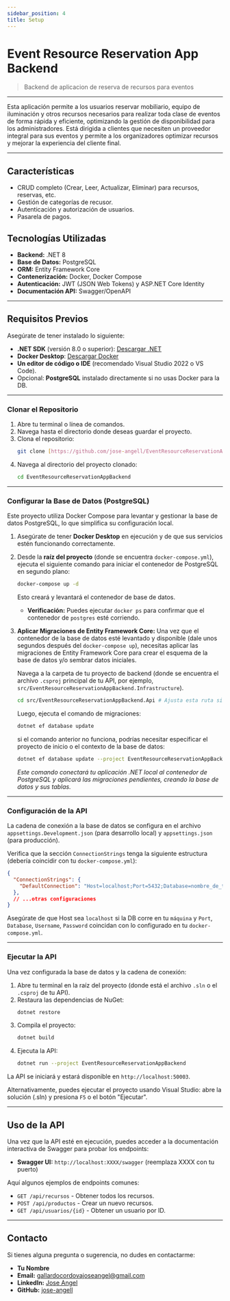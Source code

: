 ```yaml
---
sidebar_position: 4
title: Setup
---
```


# Event Resource Reservation App Backend
 > Backend de aplicacion de reserva de recursos para eventos

---

Esta aplicación permite a los usuarios reservar mobiliario, equipo de iluminación y otros recursos necesarios para realizar toda clase de eventos de forma rápida y eficiente, optimizando la gestión de disponibilidad para los administradores. Está dirigida a clientes que necesiten un proveedor integral para sus eventos y permite a los organizadores optimizar recursos y mejorar la experiencia del cliente final. 

---

## Características

- CRUD completo (Crear, Leer, Actualizar, Eliminar) para recursos, reservas, etc.
- Gestión de categorías de recusor.
- Autenticación y autorización de usuarios.
- Pasarela de pagos.


## Tecnologías Utilizadas

- **Backend:** .NET 8
- **Base de Datos:** PostgreSQL
- **ORM:** Entity Framework Core
- **Contenerización:** Docker, Docker Compose
- **Autenticación:** JWT (JSON Web Tokens) y ASP.NET Core Identity
- **Documentación API:** Swagger/OpenAPI

---

## Requisitos Previos

Asegúrate de tener instalado lo siguiente:

- **.NET SDK** (versión 8.0 o superior): [Descargar .NET](https://dotnet.microsoft.com/download)
- **Docker Desktop**: [Descargar Docker](https://www.docker.com/products/docker-desktop/)
- **Un editor de código o IDE** (recomendado Visual Studio 2022 o VS Code).
- Opcional: **PostgreSQL** instalado directamente si no usas Docker para la DB.

---
 
### Clonar el Repositorio

1. Abre tu terminal o línea de comandos.
2. Navega hasta el directorio donde deseas guardar el proyecto.
3. Clona el repositorio:
    ```bash
    git clone [https://github.com/jose-angell/EventResourceReservationAppBackend.git](https://github.com/jose-angell/EventResourceReservationAppBackend.git)
    ```
4. Navega al directorio del proyecto clonado:
    ```bash
    cd EventResourceReservationAppBackend
    ```

---

### Configurar la Base de Datos (PostgreSQL)

Este proyecto utiliza Docker Compose para levantar y gestionar la base de datos PostgreSQL, lo que simplifica su configuración local.

1.  Asegúrate de tener **Docker Desktop** en ejecución y de que sus servicios estén funcionando correctamente.
2.  Desde la **raíz del proyecto** (donde se encuentra `docker-compose.yml`), ejecuta el siguiente comando para iniciar el contenedor de PostgreSQL en segundo plano:
    ```bash
    docker-compose up -d
    ```
    Esto creará y levantará el contenedor de base de datos.
    * **Verificación:** Puedes ejecutar `docker ps` para confirmar que el contenedor de `postgres` esté corriendo.

3.  **Aplicar Migraciones de Entity Framework Core:**
    Una vez que el contenedor de la base de datos esté levantado y disponible (dale unos segundos después del `docker-compose up`), necesitas aplicar las migraciones de Entity Framework Core para crear el esquema de la base de datos y/o sembrar datos iniciales.

    Navega a la carpeta de tu proyecto de backend (donde se encuentra el archivo `.csproj` principal de tu API, por ejemplo, `src/EventResourceReservationAppBackend.Infrastructure`).
    ```bash
    cd src/EventResourceReservationAppBackend.Api # Ajusta esta ruta si tu .csproj está en otro lugar
    ```
    Luego, ejecuta el comando de migraciones:
    ```bash
    dotnet ef database update
    ```
    si el comando anterior no funciona, podrías necesitar especificar el proyecto de inicio o el contexto de la base de datos:
    ```bash
    dotnet ef database update --project EventResourceReservationAppBackend.Infrastructure --startup-project EventResourceReservationAppBackend.Infrastructure
    ```
    *Este comando conectará tu aplicación .NET local al contenedor de PostgreSQL y aplicará las migraciones pendientes, creando la base de datos y sus tablas.*

---

### Configuración de la API

La cadena de conexión a la base de datos se configura en el archivo `appsettings.Development.json` (para desarrollo local) y `appsettings.json` (para producción).

Verifica que la sección `ConnectionStrings` tenga la siguiente estructura (debería coincidir con tu `docker-compose.yml`):

```json
{
  "ConnectionStrings": {
    "DefaultConnection": "Host=localhost;Port=5432;Database=nombre_de_tu_db;Username=tu_usuario;Password=tu_contraseña"
  },
  // ...otras configuraciones
}
```
Asegúrate de que Host sea `localhost` si la DB corre en tu `máquina` y `Port`, `Database`, `Username`, `Password` coincidan con lo configurado en tu `docker-compose.yml`.

---

### Ejecutar la API

Una vez configurada la base de datos y la cadena de conexión:

1. Abre tu terminal en la raíz del proyecto (donde está el archivo `.sln` o el `.csproj` de tu API).
2. Restaura las dependencias de NuGet:
    ```bash
    dotnet restore
    ```
3. Compila el proyecto:
    ```bash
    dotnet build
    ```
4. Ejecuta la API:
    ```bash
    dotnet run --project EventResourceReservationAppBackend
    ```
La API se iniciará y estará disponible en `http://localhost:50003`.

Alternativamente, puedes ejecutar el proyecto usando Visual Studio: abre la solución (.sln) y presiona `F5` o el botón "Ejecutar".

---
## Uso de la API

Una vez que la API esté en ejecución, puedes acceder a la documentación interactiva de Swagger para probar los endpoints:

- **Swagger UI:** `http://localhost:XXXX/swagger` (reemplaza XXXX con tu puerto)

Aquí algunos ejemplos de endpoints comunes:
- `GET /api/recursos` - Obtener todos los recursos.
- `POST /api/productos` - Crear un nuevo recursos.
- `GET /api/usuarios/{id}` - Obtener un usuario por ID.


---
## Contacto

Si tienes alguna pregunta o sugerencia, no dudes en contactarme:

- **Tu Nombre**
- **Email:** gallardocordovajoseangel@gmail.com
- **LinkedIn:** [Jose Angel](https://www.linkedin.com/in/jose-angel-gallardo-cordova-05a347365)
- **GitHub:** [jose-angell](https://github.com/jose-angell)